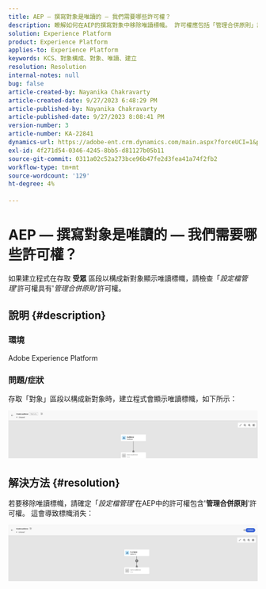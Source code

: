 ```yaml
---
title: AEP — 撰寫對象是唯讀的 — 我們需要哪些許可權？
description: 瞭解如何在AEP的撰寫對象中移除唯讀標幟。 許可權應包括「管理合併原則」許可權。
solution: Experience Platform
product: Experience Platform
applies-to: Experience Platform
keywords: KCS、對象構成、對象、唯讀、建立
resolution: Resolution
internal-notes: null
bug: false
article-created-by: Nayanika Chakravarty
article-created-date: 9/27/2023 6:48:29 PM
article-published-by: Nayanika Chakravarty
article-published-date: 9/27/2023 8:08:41 PM
version-number: 3
article-number: KA-22841
dynamics-url: https://adobe-ent.crm.dynamics.com/main.aspx?forceUCI=1&pagetype=entityrecord&etn=knowledgearticle&id=c11bf86f-665d-ee11-be6f-6045bd006149
exl-id: 4f271d54-0346-4245-8bb5-d81127b05b11
source-git-commit: 0311a02c52a273bce96b47fe2d3fea41a74f2fb2
workflow-type: tm+mt
source-wordcount: '129'
ht-degree: 4%

---
```


# AEP — 撰寫對象是唯讀的 — 我們需要哪些許可權？


如果建立程式在存取 <b>受眾</b> 區段以構成新對象顯示唯讀標幟，請檢查「*設定檔管理*&#39;許可權具有&#39;*管理合併原則*&#39;許可權。

## 說明 {#description}


### 環境

Adobe Experience Platform

### 問題/症狀

存取「對象」區段以構成新對象時，建立程式會顯示唯讀標幟，如下所示：

![](assets/___c21bf86f-665d-ee11-be6f-6045bd006149___.png)


## 解決方法 {#resolution}


若要移除唯讀標幟，請確定「*設定檔管理*&#39;在AEP中的許可權包含&#39;<b>管理合併原則</b>&#39;許可權。 這會導致標幟消失：

![](assets/833c8ec9-ec56-ee11-be6f-6045bd0065f9.png)
